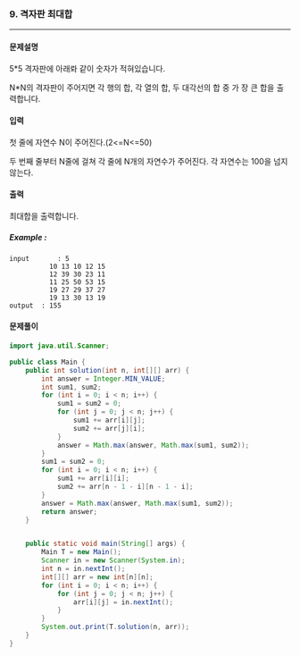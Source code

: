 ### 9. 격자판 최대합

---

#### 문제설명

5*5 격자판에 아래롸 같이 숫자가 적혀있습니다.

N*N의 격자판이 주어지면 각 행의 합, 각 열의 합, 두 대각선의 합 중 가 장 큰 합을 출력합니다.

#### 입력

첫 줄에 자연수 N이 주어진다.(2<=N<=50)

두 번째 줄부터 N줄에 걸쳐 각 줄에 N개의 자연수가 주어진다. 각 자연수는 100을 넘지 않는다.

#### 출력

최대합을 출력합니다.

##### Example :

```
input		: 5
          10 13 10 12 15
          12 39 30 23 11
          11 25 50 53 15
          19 27 29 37 27
          19 13 30 13 19
output	: 155
```

#### 문제풀이

```java
import java.util.Scanner;

public class Main {
    public int solution(int n, int[][] arr) {
        int answer = Integer.MIN_VALUE;
        int sum1, sum2;
        for (int i = 0; i < n; i++) {
            sum1 = sum2 = 0;
            for (int j = 0; j < n; j++) {
                sum1 += arr[i][j];
                sum2 += arr[j][i];
            }
            answer = Math.max(answer, Math.max(sum1, sum2));
        }
        sum1 = sum2 = 0;
        for (int i = 0; i < n; i++) {
            sum1 += arr[i][i];
            sum2 += arr[n - 1 - i][n - 1 - i];
        }
        answer = Math.max(answer, Math.max(sum1, sum2));
        return answer;
    }


    public static void main(String[] args) {
        Main T = new Main();
        Scanner in = new Scanner(System.in);
        int n = in.nextInt();
        int[][] arr = new int[n][n];
        for (int i = 0; i < n; i++) {
            for (int j = 0; j < n; j++) {
                arr[i][j] = in.nextInt();
            }
        }
        System.out.print(T.solution(n, arr));
    }
}

```


